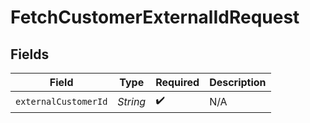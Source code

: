 # FetchCustomerExternalIdRequest


## Fields

| Field                | Type                 | Required             | Description          |
| -------------------- | -------------------- | -------------------- | -------------------- |
| `externalCustomerId` | *String*             | :heavy_check_mark:   | N/A                  |